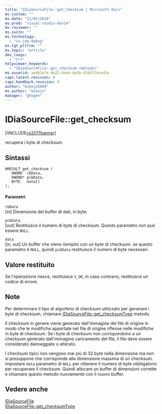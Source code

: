 ```yaml
---
title: "IDiaSourceFile::get_checksum | Microsoft Docs"
ms.custom: ""
ms.date: "12/05/2016"
ms.prod: "visual-studio-dev14"
ms.reviewer: ""
ms.suite: ""
ms.technology: 
  - "vs-ide-debug"
ms.tgt_pltfrm: ""
ms.topic: "article"
dev_langs: 
  - "C++"
helpviewer_keywords: 
  - "IDiaSourceFile::get_checksum (metodo)"
ms.assetid: aad63a7e-4e22-44e4-8a5b-81b5174ced1e
caps.latest.revision: 9
caps.handback.revision: 9
author: "mikejo5000"
ms.author: "mikejo"
manager: "ghogen"
---
```

# IDiaSourceFile::get_checksum
[!INCLUDE[vs2017banner](../../code-quality/includes/vs2017banner.md)]

recupera i byte di checksum.  
  
## Sintassi  
  
```cpp#  
HRESULT get_checksum (   
   DWORD  cbData,  
   DWORD* pcbData,  
   BYTE   data[]  
);  
```  
  
#### Parametri  
 `cbData`  
 \[in\]  Dimensione del buffer di dati, in byte.  
  
 `pcbData`  
 \[out\]  Restituisce il numero di byte di checksum.  Questo parametro non può essere `NULL`.  
  
 `data`  
 \[in, out\]  Un buffer che viene riempito con un byte di checksum.  se questo parametro è `NULL`, quindi  `pcbData` restituisce il numero di byte necessari.  
  
## Valore restituito  
 Se l'operazione riesce, restituisce `S_OK`; in caso contrario, restituisce un codice di errore.  
  
## Note  
 Per determinare il tipo di algoritmo di checksum utilizzato per generare i byte di checksum, chiamare [IDiaSourceFile::get\_checksumType](../../debugger/debug-interface-access/idiasourcefile-get-checksumtype.md) metodo.  
  
 Il checksum in genere viene generato dall'immagine del file di origine in modo che le modifiche apportate nel file di origine riflesse nelle modifiche in byte di checksum.  Se i byte di checksum non corrispondono a un checksum generato dall'immagine caricamento del file, il file deve essere considerato danneggiato o alterato.  
  
 I checksum tipici non vengono mai più di 32 byte nella dimensione ma non si presuppone che corrisponde alla dimensione massima di un checksum.  impostare `data` parametro di  `NULL` per ottenere il numero di byte obbligatorio per recuperare il checksum.  Quindi allocare un buffer di dimensioni corrette e chiamare questo metodo nuovamente con il nuovo buffer.  
  
## Vedere anche  
 [IDiaSourceFile](../../debugger/debug-interface-access/idiasourcefile.md)   
 [IDiaSourceFile::get\_checksumType](../../debugger/debug-interface-access/idiasourcefile-get-checksumtype.md)